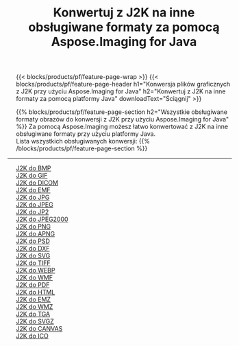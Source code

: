 ﻿---
title: Konwertuj z J2K na inne obsługiwane formaty za pomocą Aspose.Imaging for Java 
weight: 3920
url: /pl/java/conversion/from/j2k 
lang: pl
langdirlevel: 2
locales: zh-hans,ja,it,ru,de,es,fr,nl,id,lt,pl,pt,vi,tr,ko,zh-hant,ar,hi,th,sv,cs,uk,he
description: Za pomocą Aspose.Imaging możesz łatwo konwertować z formatu J2K na inne formaty przy użyciu platformy Java
---

{{< blocks/products/pf/feature-page-wrap >}}
{{< blocks/products/pf/feature-page-header h1="Konwersja plików graficznych z J2K przy użyciu Aspose.Imaging for Java" h2="Konwertuj z J2K na inne formaty za pomocą platformy Java" downloadText="Ściągnij" >}}


{{% blocks/products/pf/feature-page-section  h2="Wszystkie obsługiwane formaty obrazów do konwersji z J2K przy użyciu Aspose.Imaging for Java" %}}
Za pomocą Aspose.Imaging możesz łatwo konwertować z J2K na inne obsługiwane formaty przy użyciu platformy Java.
<br/>
Lista wszystkich obsługiwanych konwersji:
{{% /blocks/products/pf/feature-page-section %}}
<div class="container-fluid productfamilypage bg-gray">
    <div class="convertypes bg-gray agp-content section">
        <div class="container">
		<hr style="margin-left:-20px;"/>
		<div class="row other-converters">
		    <div class='col-md-2 other-converter remove-lp remove-rp'><a href="/imaging/pl/java/conversion/j2k-to-bmp" >J2K do BMP</a></div><div class='col-md-2 other-converter remove-lp remove-rp'><a href="/imaging/pl/java/conversion/j2k-to-gif" >J2K do GIF</a></div><div class='col-md-2 other-converter remove-lp remove-rp'><a href="/imaging/pl/java/conversion/j2k-to-dicom" >J2K do DICOM</a></div><div class='col-md-2 other-converter remove-lp remove-rp'><a href="/imaging/pl/java/conversion/j2k-to-emf" >J2K do EMF</a></div><div class='col-md-2 other-converter remove-lp remove-rp'><a href="/imaging/pl/java/conversion/j2k-to-jpg" >J2K do JPG</a></div><div class='col-md-2 other-converter remove-lp remove-rp'><a href="/imaging/pl/java/conversion/j2k-to-jpeg" >J2K do JPEG</a></div><div class='col-md-2 other-converter remove-lp remove-rp'><a href="/imaging/pl/java/conversion/j2k-to-jp2" >J2K do JP2</a></div><div class='col-md-2 other-converter remove-lp remove-rp'><a href="/imaging/pl/java/conversion/j2k-to-jpeg2000" >J2K do JPEG2000</a></div><div class='col-md-2 other-converter remove-lp remove-rp'><a href="/imaging/pl/java/conversion/j2k-to-png" >J2K do PNG</a></div><div class='col-md-2 other-converter remove-lp remove-rp'><a href="/imaging/pl/java/conversion/j2k-to-apng" >J2K do APNG</a></div><div class='col-md-2 other-converter remove-lp remove-rp'><a href="/imaging/pl/java/conversion/j2k-to-psd" >J2K do PSD</a></div><div class='col-md-2 other-converter remove-lp remove-rp'><a href="/imaging/pl/java/conversion/j2k-to-dxf" >J2K do DXF</a></div><div class='col-md-2 other-converter remove-lp remove-rp'><a href="/imaging/pl/java/conversion/j2k-to-svg" >J2K do SVG</a></div><div class='col-md-2 other-converter remove-lp remove-rp'><a href="/imaging/pl/java/conversion/j2k-to-tiff" >J2K do TIFF</a></div><div class='col-md-2 other-converter remove-lp remove-rp'><a href="/imaging/pl/java/conversion/j2k-to-webp" >J2K do WEBP</a></div><div class='col-md-2 other-converter remove-lp remove-rp'><a href="/imaging/pl/java/conversion/j2k-to-wmf" >J2K do WMF</a></div><div class='col-md-2 other-converter remove-lp remove-rp'><a href="/imaging/pl/java/conversion/j2k-to-pdf" >J2K do PDF</a></div><div class='col-md-2 other-converter remove-lp remove-rp'><a href="/imaging/pl/java/conversion/j2k-to-html" >J2K do HTML</a></div><div class='col-md-2 other-converter remove-lp remove-rp'><a href="/imaging/pl/java/conversion/j2k-to-emz" >J2K do EMZ</a></div><div class='col-md-2 other-converter remove-lp remove-rp'><a href="/imaging/pl/java/conversion/j2k-to-wmz" >J2K do WMZ</a></div><div class='col-md-2 other-converter remove-lp remove-rp'><a href="/imaging/pl/java/conversion/j2k-to-tga" >J2K do TGA</a></div><div class='col-md-2 other-converter remove-lp remove-rp'><a href="/imaging/pl/java/conversion/j2k-to-svgz" >J2K do SVGZ</a></div><div class='col-md-2 other-converter remove-lp remove-rp'><a href="/imaging/pl/java/conversion/j2k-to-canvas" >J2K do CANVAS</a></div><div class='col-md-2 other-converter remove-lp remove-rp'><a href="/imaging/pl/java/conversion/j2k-to-ico" >J2K do ICO</a></div>
                </div>
        </div>
    </div>
</div>
<br/>

